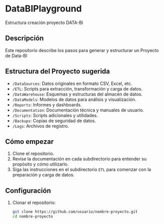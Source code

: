 # DataBIPlayground
Estructura creación proyecto DATA-BI


## Descripción
Este repositorio describe los pasos para generar y estructurar un Proyecto de Data-BI  

## Estructura del Proyecto sugerida
- `/DataSources`: Datos originales en formato CSV, Excel, etc.
- `/ETL`: Scripts para extracción, transformación y carga de datos.
- `/DataWarehouse`: Esquemas y estructuras del almacén de datos.
- `/DataModels`: Modelos de datos para análisis y visualización.
- `/Reports`: Informes y dashboards.
- `/Documentation`: Documentación técnica y manuales de usuario.
- `/Scripts`: Scripts adicionales y utilidades.
- `/Backups`: Copias de seguridad de datos.
- `/Logs`: Archivos de registro.


## Cómo empezar

1. Clone el repositorio.
2. Revise la documentación en cada subdirectorio para entender su propósito y cómo utilizarlo.
3. Siga las instrucciones en el subdirectorio `ETL` para comenzar con la preparación y carga de datos.

## Configuración
1. Clonar el repositorio:
   ```bash
   git clone https://github.com/usuario/nombre-proyecto.git
   cd nombre-proyecto

